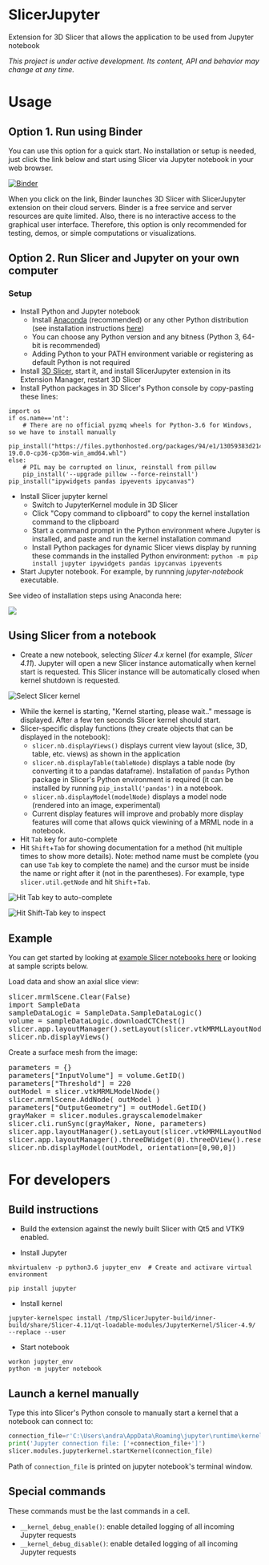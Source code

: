 # SlicerJupyter
Extension for 3D Slicer that allows the application to be used from Jupyter notebook

*This project is under active development. Its content, API and behavior may change at any time.*

# Usage

## Option 1. Run using Binder

You can use this option for a quick start. No installation or setup is needed, just click the link below and start using Slicer via Jupyter notebook in your web browser.

[![Binder](https://mybinder.org/badge.svg)](https://mybinder.org/v2/gh/lassoan/SlicerNotebooks/Slicer-4.11-20200515)

When you click on the link, Binder launches 3D Slicer with SlicerJupyter extension on their cloud servers. Binder is a free service and server resources are quite limited. Also, there is no interactive access to the graphical user interface. Therefore, this option is only recommended for testing, demos, or simple computations or visualizations.

## Option 2. Run Slicer and Jupyter on your own computer

### Setup

* Install Python and Jupyter notebook
  * Install [Anaconda](https://www.anaconda.com/products/individual) (recommended) or any other Python distribution (see installation instructions [here](http://jupyter.org/install))
  * You can choose any Python version and any bitness (Python 3, 64-bit is recommended)
  * Adding Python to your PATH environment variable or registering as default Python is not required
* Install [3D Slicer](https://download.slicer.org/), start it, and install SlicerJupyter extension in its Extension Manager, restart 3D Slicer
* Install Python packages in 3D Slicer's Python console by copy-pasting these lines:
```
import os
if os.name=='nt':
    # There are no official pyzmq wheels for Python-3.6 for Windows, so we have to install manually
    pip_install("https://files.pythonhosted.org/packages/94/e1/13059383d21444caa16306b48c8bf7a62331ca361d553d2119696ea67119/pyzmq-19.0.0-cp36-cp36m-win_amd64.whl")
else:
    # PIL may be corrupted on linux, reinstall from pillow
    pip_install('--upgrade pillow --force-reinstall')
pip_install("ipywidgets pandas ipyevents ipycanvas")
```
* Install Slicer jupyter kernel
  * Switch to JupyterKernel module in 3D Slicer
  * Click "Copy command to clipboard" to copy the kernel installation command to the clipboard
  * Start a command prompt in the Python environment where Jupyter is installed, and paste and run the kernel installation command
  * Install Python packages for dynamic Slicer views display by running these commands in the installed Python environment: `python -m pip install jupyter ipywidgets pandas ipycanvas ipyevents`
* Start Jupyter notebook. For example, by runnning _jupyter-notebook_ executable.

See video of installation steps using Anaconda here:

[![](doc/InstallVideoThumbnail.png)](https://youtu.be/jcRsRw6RC2g)

## Using Slicer from a notebook

* Create a new notebook, selecting _Slicer 4.x_ kernel (for example, _Slicer 4.11_). Jupyter will open a new Slicer instance automatically when kernel start is requested. This Slicer instance will be automatically closed when kernel shutdown is requested.

![Select Slicer kernel](doc/StartKernel.png)

* While the kernel is starting, "Kernel starting, please wait.." message is displayed. After a few ten seconds Slicer kernel should start.
* Slicer-specific display functions (they create objects that can be displayed in the notebook):
  * `slicer.nb.displayViews()` displays current view layout (slice, 3D, table, etc. views) as shown in the application
  * `slicer.nb.displayTable(tableNode)` displays a table node (by converting it to a pandas dataframe). Installation of `pandas` Python package in Slicer's Python environment is required (it can be installed by running `pip_install('pandas')` in a notebook.
  * `slicer.nb.displayModel(modelNode)` displays a model node (rendered into an image, experimental)
  * Current display features will improve and probably more display features will come that allows quick viewining of a MRML node in a notebook.
* Hit `Tab` key for auto-complete
* Hit `Shift`+`Tab` for showing documentation for a method (hit multiple times to show more details). Note: method name must be complete (you can use `Tab` key to complete the name) and the cursor must be inside the name or right after it (not in the parentheses). For example, type `slicer.util.getNode` and hit `Shift`+`Tab`.

![Hit Tab key to auto-complete](doc/AutoComplete.png)

![Hit Shift-Tab key to inspect](doc/Inspect.png)

## Example

You can get started by looking at [example Slicer notebooks here](https://github.com/Slicer/SlicerNotebooks) or looking at sample scripts below.

Load data and show an axial slice view:

<pre>
slicer.mrmlScene.Clear(False)
import SampleData
sampleDataLogic = SampleData.SampleDataLogic()
volume = sampleDataLogic.downloadCTChest()
slicer.app.layoutManager().setLayout(slicer.vtkMRMLLayoutNode.SlicerLayoutOneUpRedSliceView)
slicer.nb.displayViews()
</pre>

Create a surface mesh from the image:

<pre>
parameters = {}
parameters["InputVolume"] = volume.GetID()
parameters["Threshold"] = 220
outModel = slicer.vtkMRMLModelNode()
slicer.mrmlScene.AddNode( outModel )
parameters["OutputGeometry"] = outModel.GetID()
grayMaker = slicer.modules.grayscalemodelmaker
slicer.cli.runSync(grayMaker, None, parameters)
slicer.app.layoutManager().setLayout(slicer.vtkMRMLLayoutNode.SlicerLayoutOneUp3DView)
slicer.app.layoutManager().threeDWidget(0).threeDView().resetCamera()
slicer.nb.displayModel(outModel, orientation=[0,90,0])
</pre>

# For developers

## Build instructions

* Build the extension against the newly built Slicer with Qt5 and VTK9 enabled.

* Install Jupyter

```
mkvirtualenv -p python3.6 jupyter_env  # Create and activare virtual environment

pip install jupyter
```

* Install kernel

```
jupyter-kernelspec install /tmp/SlicerJupyter-build/inner-build/share/Slicer-4.11/qt-loadable-modules/JupyterKernel/Slicer-4.9/ --replace --user
```

* Start notebook

```
workon jupyter_env
python -m jupyter notebook
```

## Launch a kernel manually

Type this into Slicer's Python console to manually start a kernel that a notebook can connect to:

```python
connection_file=r'C:\Users\andra\AppData\Roaming\jupyter\runtime\kernel-3100f53f-3433-40f9-8978-c72ed8f88515.json'
print('Jupyter connection file: ['+connection_file+']')
slicer.modules.jupyterkernel.startKernel(connection_file)
```

Path of `connection_file` is printed on jupyter notebook's terminal window.

## Special commands

These commands must be the last commands in a cell.

- `__kernel_debug_enable()`: enable detailed logging of all incoming Jupyter requests
- `__kernel_debug_disable()`: enable detailed logging of all incoming Jupyter requests
